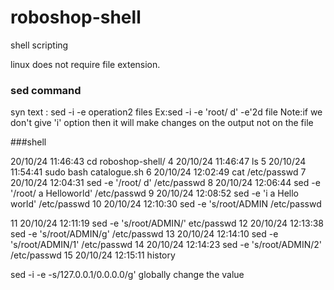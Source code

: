 # roboshop-shell

shell scripting 

linux does not require file extension.



### sed command 
syn text : sed -i -e operation2 files
Ex:sed -i -e 'root/ d' -e'2d file
Note:if we don't give 'i' option then it will make changes on the output not on the file


###shell

20/10/24 11:46:43 cd roboshop-shell/
4  20/10/24 11:46:47 ls
5  20/10/24 11:54:41 sudo bash catalogue.sh
6  20/10/24 12:02:49 cat /etc/passwd
7  20/10/24 12:04:31 sed -e '/root/ d' /etc/passwd
8  20/10/24 12:06:44 sed -e '/root/ a Helloworld' /etc/passwd
9  20/10/24 12:08:52 sed -e 'i a Hello world' /etc/passwd
10  20/10/24 12:10:30 sed -e 's/root/ADMIN /etc/passwd


11  20/10/24 12:11:19 sed -e 's/root/ADMIN/' etc/passwd
12  20/10/24 12:13:38 sed -e 's/root/ADMIN/g' /etc/passwd
13  20/10/24 12:14:10 sed -e 's/root/ADMIN/1' /etc/passwd
14  20/10/24 12:14:23 sed -e 's/root/ADMIN/2' /etc/passwd
15  20/10/24 12:15:11 history


sed -i -e -s/127.0.0.1/0.0.0.0/g' globally change the value